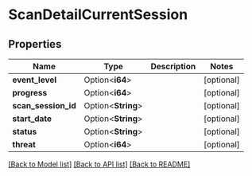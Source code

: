 # ScanDetailCurrentSession

## Properties

Name | Type | Description | Notes
------------ | ------------- | ------------- | -------------
**event_level** | Option<**i64**> |  | [optional]
**progress** | Option<**i64**> |  | [optional]
**scan_session_id** | Option<**String**> |  | [optional]
**start_date** | Option<**String**> |  | [optional]
**status** | Option<**String**> |  | [optional]
**threat** | Option<**i64**> |  | [optional]

[[Back to Model list]](../README.md#documentation-for-models) [[Back to API list]](../README.md#documentation-for-api-endpoints) [[Back to README]](../README.md)


